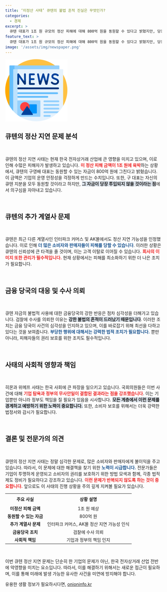 ```yaml
---
title: ‘미정산 사태’ 큐텐의 불법 흔적 진실은 무엇인가?
categories:
  - 경제
excerpt: >
  큐텐 대표가 1조 원 규모의 정산 피해에 대해 800억 원을 동원할 수 있다고 밝혔지만, 당장 실행은 어려운 상황입니다. 미정산 자금의 행방과 검찰 수사까지, 이번 사태가 기업과 정부의 부실 경영을 드러내고 있습니다. 클릭해서 더 알아보세요!
feature_text: >
  큐텐 대표가 1조 원 규모의 정산 피해에 대해 800억 원을 동원할 수 있다고 밝혔지만, 당장 실행은 어려운 상황입니다. 미정산 자금의 행방과 검찰 수사까지, 이번 사태가 기업과 정부의 부실 경영을 드러내고 있습니다. 클릭해서 더 알아보세요!
image: '/assets/img/newspaper.png'
---
```


<p><img src="/assets/img/newspaper.png" alt="kimp 속보" /></p>

<h2 data-ke-size="size26">큐텐의 정산 지연 문제 분석</h2>

<p data-ke-size="size16">&nbsp;</p>

<p>큐텐의 정산 지연 사태는 현재 한국 전자상거래 산업에 큰 영향을 미치고 있으며, 이로 인해 수많은 피해자가 발생하고 있습니다. <b><span style="color: #ee2323;">미 정산 피해 금액이 1조 원에 육박</span></b>하는 상황에서, 큐텐의 구영배 대표는 동원할 수 있는 자금이 800억 원에 그친다고 밝혔습니다. 이 금액은 기업의 운영 안정성을 걱정하게 만드는 수치입니다. 또한, 구 대표는 자신의 큐텐 지분을 모두 동원할 것이라고 하지만, <b><span style="background-color: #21538527;">그 자금이 당장 투입되지 않을 것이라는 점</span></b>에서 의구심을 자아내고 있습니다.</p>

<p data-ke-size="size16">&nbsp;</p>

<h2 data-ke-size="size26">큐텐의 추가 계열사 문제</h2>

<p data-ke-size="size16">&nbsp;</p>

<p>큐텐은 최근 다른 계열사인 인터파크 커머스 및 AK몰에서도 정산 지연 가능성을 인정했습니다. 이로 인해 <b><span style="color: #1a5490;">더 많은 소비자와 판매자들이 피해를 당할 수 있습니다</span></b>. 이러한 상황은 큐텐의 신뢰성에 큰 타격을 줄 것이며, 이는 고객 이탈로 이어질 수 있습니다. <b><span style="color: #ee2323;">회사의 이미지 또한 관리가 필수적입니다.</span></b> 현재 상황에서는 피해를 최소화하기 위한 더 나은 조치가 필요합니다.</p>

<p data-ke-size="size16">&nbsp;</p>

<h2 data-ke-size="size26">금융 당국의 대응 및 수사 의뢰</h2>

<p data-ke-size="size16">&nbsp;</p>

<p>큐텐 자금의 불법적 사용에 대한 금융당국의 강한 반응은 점차 심각성을 더해가고 있습니다. 검찰에 수사를 의뢰한 이유는 <b><span style="background-color: #21538527;">강한 불법의 흔적이 드러났기 때문입니다</span></b>. 이러한 조치는 금융 당국이 사건의 심각성을 인지하고 있으며, 이를 바로잡기 위해 최선을 다하고 있다는 것을 보여줍니다. <b><span style="color: #1a5490;">부당한 행위에 대해서는 강력한 법적 조치가 필요합니다.</span></b> 뿐만 아니라, 피해자들의 권리 보호를 위한 조치도 필수적입니다.</p>

<p data-ke-size="size16">&nbsp;</p>

<h2 data-ke-size="size26">사태의 사회적 영향과 책임</h2>

<p data-ke-size="size16">&nbsp;</p>

<p>히몬과 위메프 사태는 한국 사회에 큰 파장을 일으키고 있습니다. 국회의원들은 이번 사건에 대해 <b><span style="color: #ee2323;">기업 탐욕과 정부의 무사안일이 결합된 결과라는 점을 강조했습니다</span></b>. 이는 기업뿐만 아니라 정부도 책임을 질 필요가 있음을 시사합니다. <b><span style="background-color: #21538527;">모든 계층에서 이런 문제를 경계하고 예방하기 위한 노력이 중요합니다.</span></b> 또한, 소비자 보호를 위해서는 더욱 강력한 법정서와 감시가 필요합니다.</p>

<p data-ke-size="size16">&nbsp;</p>

<h2 data-ke-size="size26">결론 및 전문가의 의견</h2>

<p data-ke-size="size16">&nbsp;</p>

<p>큐텐의 정산 지연 사태는 정말 심각한 문제로, 많은 소비자와 판매자에게 불이익을 주고 있습니다. 따라서, 이 문제에 대한 해결책을 찾기 위한 <b><span style="color: #1a5490;">노력이 시급합니다.</span></b> 전문가들은 기업이 투명하게 운영되고 소비자의 권리를 보호하기 위한 방법 모색과 함께, 각종 법적 제도 정비가 필요하다고 강조하고 있습니다. <b><span style="color: #ee2323;">이런 문제가 반복되지 않도록 하는 것이 중요합니다.</span></b> 앞으로도 이 사태의 진행 상황을 주의 깊게 지켜볼 필요가 있습니다.</p>

<table style="width:100%; border-collapse:collapse;">
<tr>
<td style="text-align: center; height: 30px;"><b>주요 사실</b></td>
<td style="text-align: center; height: 30px;"><b>상황 설명</b></td>
</tr>
<tr>
<td style="text-align: center; height: 17px;"><b>미정산 피해 금액</b></td>
<td style="text-align: center; height: 17px;">1조 원 예상</td>
</tr>
<tr>
<td style="text-align: center; height: 17px;"><b>동원할 수 있는 자금</b></td>
<td style="text-align: center; height: 17px;">800억 원</td>
</tr>
<tr>
<td style="text-align: center; height: 17px;"><b>추가 계열사 문제</b></td>
<td style="text-align: center; height: 17px;">인터파크 커머스, AK몰 정산 지연 가능성 인식</td>
</tr>
<tr>
<td style="text-align: center; height: 17px;"><b>금융당국 조치</b></td>
<td style="text-align: center; height: 17px;">검찰에 수사 의뢰</td>
</tr>
<tr>
<td style="text-align: center; height: 17px;"><b>사회적 책임</b></td>
<td style="text-align: center; height: 17px;">기업과 정부의 책임 인지</td>
</tr>
</table>

<p data-ke-size="size16">&nbsp;</p>

<p>이번 큐텐 정산 지연 문제는 단순히 한 기업의 문제가 아닌, 한국 전자상거래 산업 전반에 악영향을 미치는 요소입니다. 따라서, 이를 해결하기 위해서는 새로운 접근이 필요하며, 이를 통해 미래에 발생 가능한 유사한 사건을 미연에 방지해야 합니다.</p>
유용한 생활 정보가 필요하시다면, <a href="https://onioninfo.kr" rel="dofollow">onioninfo.kr</a>


